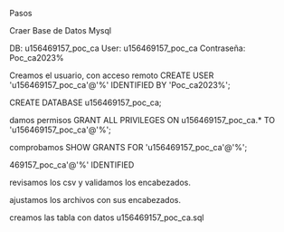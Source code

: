Pasos

Craer Base de Datos Mysql

DB: u156469157_poc_ca
User: u156469157_poc_ca
Contraseña: Poc_ca2023%

Creamos el usuario, con acceso remoto
CREATE USER 'u156469157_poc_ca'@'%' IDENTIFIED BY 'Poc_ca2023%';

CREATE DATABASE u156469157_poc_ca;

damos permisos
GRANT ALL PRIVILEGES ON u156469157_poc_ca.* TO 'u156469157_poc_ca'@'%';

comprobamos
SHOW GRANTS FOR 'u156469157_poc_ca'@'%';

469157_poc_ca'@'%' IDENTIFIED 


revisamos los csv y validamos los encabezados.

ajustamos los archivos con sus encabezados.

creamos las tabla con datos u156469157_poc_ca.sql


